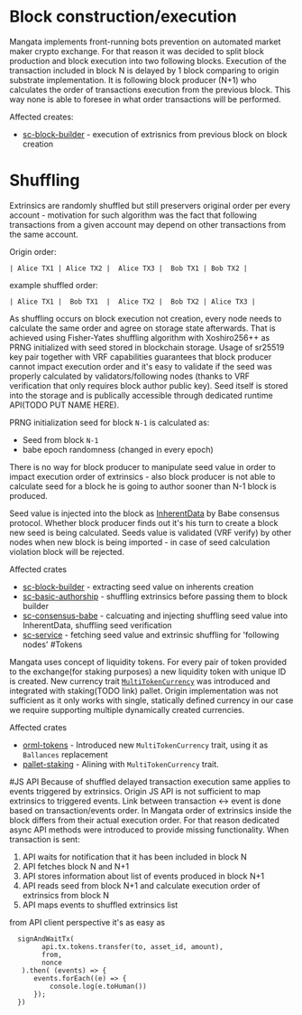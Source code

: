 # Block construction/execution
Mangata implements front-running bots prevention on automated market maker crypto exchange. For that reason it was decided to split block production and block execution into two following blocks. Execution of the transaction included in block N is delayed by 1 block comparing to origin substrate implementation. It is following block producer (N+1) who calculates the order of transactions execution from the previous block. This way none is able to foresee in what order transactions will be performed. 

Affected creates:
- [sc-block-builder](https://docs.rs/sc-block-builder/0.8.0/sc_block_builder/index.html) - execution of extrisnics from previous block on block creation

# Shuffling
Extrinsics are randomly shuffled but still preservers original order per every account - motivation for such algorithm was the fact that following transactions from a given account may depend on other transactions from the same account.


Origin order:
```
| Alice TX1 | Alice TX2 |  Alice TX3 |  Bob TX1 | Bob TX2 |
```
example shuffled order:

```
| Alice TX1 |  Bob TX1  |  Alice TX2 |  Bob TX2 | Alice TX3 |
```

As shuffling occurs on block execution not creation, every node needs to calculate the same order and agree on storage state afterwards. That is achieved using Fisher-Yates shuffling algorithm with Xoshiro256++ as PRNG initialized with seed stored in blockchain storage.  Usage of sr25519 key pair together with VRF capabilities guarantees that block producer cannot impact execution order and it's easy to validate if the seed was properly calculated by validators/following nodes (thanks to VRF verification that only requires block author public key). Seed itself is stored into the storage and is publically accessible through dedicated runtime API(TODO PUT NAME HERE).

PRNG initialization seed for block `N-1` is calculated as:
- Seed from block `N-1`
- babe epoch randomness (changed in every epoch)

There is no way for block producer to manipulate seed value in order to impact execution order of extrinsics - also block producer is not able to calculate seed for a block he is going to author sooner than N-1 block is produced.

Seed value is injected into the block as [InherentData](https://docs.rs/sp-inherents/2.0.0/sp_inherents/struct.InherentData.html) by Babe consensus protocol. Whether block producer finds out it's his turn to create a block new seed is being calculated. Seeds value is validated (VRF verify) by other nodes when new block is being imported - in case of seed calculation violation block will be rejected.


Affected crates
- [sc-block-builder](https://docs.rs/sc-block-builder/0.8.0/sc_block_builder/index.html) - extracting seed value on inherents creation
- [sc-basic-authorship](https://docs.rs/sc-basic-authorship/0.8.0/sc_basic_authorship/index.html) - shuffling extrinsics before passing them to block builder
- [sc-consensus-babe](https://docs.rs/sc-basic-authorship/0.8.0/sc_basic_authorship/index.html) - calcuating and injecting shuffling seed value into InherentData, shuffling seed verification
- [sc-service](https://docs.rs/sc-service/0.8.0/sc_service/index.html) - fetching seed value and extrinsic shuffling for 'following nodes'
#Tokens

Mangata uses concept of liquidity tokens. For every pair of token provided to the exchange(for staking purposes) a new liquidity token with unique ID is created. New currency trait [`MultiTokenCurrency`](https://github.com/mangata-finance/mangata-node/blob/0846c42a7b7fd29e19fd1b30043ddb3b55a8f250/pallets/tokens/src/multi_token_currency.rs#L14) was introduced  and integrated with staking(TODO link) pallet. Origin implementation was not sufficient as it only works with single, statically defined currency in our case we require supporting multiple dynamically created currencies.


Affected crates
- [orml-tokens](https://docs.rs/orml-tokens/0.3.1/orml_tokens/index.html) - Introduced new `MultiTokenCurrency` trait, using it as `Ballances` replacement
- [pallet-staking](https://docs.rs/pallet-staking/2.0.0/pallet_staking/index.html) - Alining with `MultiTokenCurrency` trait.

#JS API
Because of shuffled delayed transaction execution same applies to events triggered by extrinsics. Origin JS API is not sufficient to map extrinsics to triggered events. Link between transaction <-> event is done based on transaction/events order. In Mangata order of extrinsics inside the block differs from their actual execution order. For that reason dedicated async API methods were introduced to provide missing functionality. When transaction is sent:
1. API waits for notification that it has been included in block N
2. API fetches block N and N+1
3. API stores information about list of events produced in block N+1
3. API reads seed from block N+1 and calculate execution order of extrinsics from block N
4. API maps events to shuffled extrinsics list

from API client perspective it's as easy as 
```
  signAndWaitTx(
		api.tx.tokens.transfer(to, asset_id, amount),
        from,
        nonce
   ).then( (events) => {
      events.forEach((e) => {
          console.log(e.toHuman())
      });
  })

```
